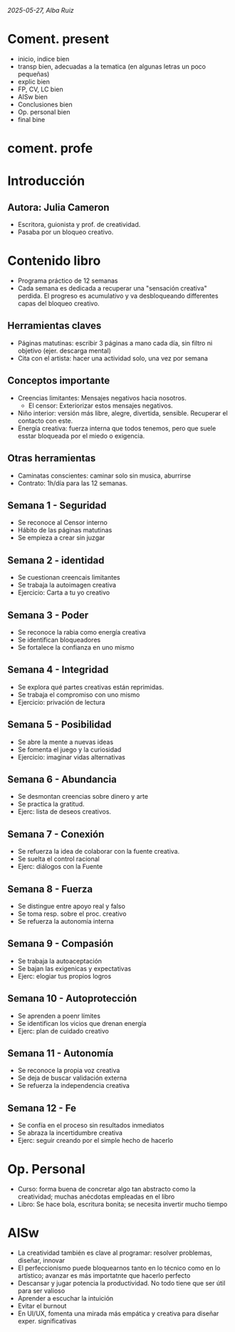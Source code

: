 *2025-05-27, Alba Ruiz*
# Coment. present
- inicio, indice bien
- transp bien, adecuadas a la tematica (en algunas letras un poco pequeñas)
- explic bien
- FP, CV, LC bien
- AISw bien
- Conclusiones bien
- Op. personal bien
- final bine


# coment. profe



# Introducción
## Autora: Julia Cameron
- Escritora, guionista y prof. de creatividad.
- Pasaba por un bloqueo creativo.


# Contenido libro
- Programa práctico de 12 semanas
- Cada semana es dedicada a recuperar una "sensación creativa" perdida. El progreso es acumulativo y va desbloqueando differentes capas del bloqueo creativo.

## Herramientas claves
- Páginas matutinas: escribir 3 páginas a mano cada día, sin filtro ni objetivo (ejer. descarga mental)
- Cita con el artista: hacer una actividad solo, una vez por semana

## Conceptos importante
- Creencias limitantes: Mensajes negativos hacia nosotros.
    - El censor: Exteriorizar estos mensajes negativos.
- Niño interior: versión más libre, alegre, divertida, sensible. Recuperar el contacto con este.
- Energía creativa: fuerza interna que todos tenemos, pero que suele esstar bloqueada por el miedo o exigencia.

## Otras herramientas
- Caminatas conscientes: caminar solo sin musica, aburrirse
- Contrato: 1h/día para las 12 semanas.

## Semana 1 - Seguridad
- Se reconoce al Censor interno
- Hábito de las páginas matutinas
- Se empieza a crear sin juzgar

## Semana 2 - identidad
- Se cuestionan creencais limitantes
- Se trabaja la autoimagen creativa
- Ejercicio: Carta a tu yo creativo

## Semana 3 - Poder
- Se reconoce la rabia como energía creativa
- Se identifican bloqueadores
- Se fortalece la confianza en uno mismo

## Semana 4 - Integridad
- Se explora qué partes creativas están reprimidas.
- Se trabaja el compromiso con uno mismo
- Ejercicio: privación de lectura

## Semana 5 - Posibilidad
- Se abre la mente a nuevas ideas
- Se fomenta el juego y la curiosidad
- Ejercicio: imaginar vidas alternativas

## Semana 6 - Abundancia
- Se desmontan creencias sobre dinero y arte
- Se practica la gratitud.
- Ejerc: lista de deseos creativos.

## Semana 7 - Conexión
- Se refuerza la idea de colaborar con la fuente creativa.
- Se suelta el control racional
- Ejerc: diálogos con la Fuente

## Semana 8 - Fuerza
- Se distingue entre apoyo real y falso
- Se toma resp. sobre el proc. creativo
- Se refuerza la autonomía interna

## Semana 9 - Compasión
- Se trabaja la autoaceptación
- Se bajan las exigenicas y expectativas
- Ejerc: elogiar tus propios logros

## Semana 10 - Autoprotección
- Se aprenden a poenr límites
- Se identifican los vicios que drenan energía
- Ejerc: plan de cuidado creativo

## Semana 11 - Autonomía
- Se reconoce la propia voz creativa
- Se deja de buscar validación externa
- Se refuerza la independencia creativa

## Semana 12 - Fe
- Se confía en el proceso sin resultados inmediatos
- Se abraza la incertidumbre creativa
- Ejerc: seguir creando por el simple hecho de hacerlo


# Op. Personal
- Curso: forma buena de concretar algo tan abstracto como la creatividad; muchas anécdotas empleadas en el libro
- Libro: Se hace bola, escritura bonita; se necesita invertir mucho tiempo


# AISw
- La creatividad también es clave al programar: resolver problemas, diseñar, innovar
- El perfeccionismo puede bloquearnos tanto en lo técnico como en lo artístico; avanzar es más importatnte que hacerlo perfecto
- Descansar y jugar potencia la productividad. No todo tiene que ser útil para ser valioso
- Aprender a escuchar la intuición
- Evitar el burnout
- En UI/UX, fomenta una mirada más empática y creativa para diseñar exper. significativas

